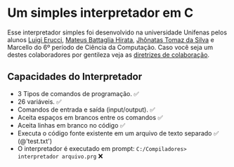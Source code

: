 # Um simples interpretador em C

Esse interpretador simples foi desenvolvido na universidade Unifenas pelos alunos [Luigi Erucci](https://github.com/ezboy4life), [Mateus Battaglia Hirata](https://github.com/WarmMateTea), [Jhônatas Tomaz da Silva](https://github.com/Jhonatas48) e Marcello do 6º período de Ciência da Computação. Caso você seja um destes colaboradores por gentileza veja as [diretrizes de colaboração](CONTRIBUTING.md).

## Capacidades do Interpretador

- 3 Tipos de comandos de programação. ✅
- 26 variáveis. ✅
- Comandos de entrada e saída (input/output). ✅
- Aceita espaços em brancos entre os comandos ✅
- Aceita linhas em branco no código ✅
- Executa o código fonte existente em um arquivo de texto separado ✅ (@'test.txt')
- O interpretador é executado em prompt: `C:/Compiladores> interpretador arquivo.prg` ❌
